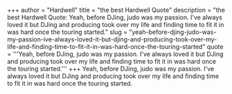 +++
author = "Hardwell"
title = "the best Hardwell Quote"
description = "the best Hardwell Quote: Yeah, before DJing, judo was my passion. I've always loved it but DJing and producing took over my life and finding time to fit it in was hard once the touring started."
slug = "yeah-before-djing-judo-was-my-passion-ive-always-loved-it-but-djing-and-producing-took-over-my-life-and-finding-time-to-fit-it-in-was-hard-once-the-touring-started"
quote = '''Yeah, before DJing, judo was my passion. I've always loved it but DJing and producing took over my life and finding time to fit it in was hard once the touring started.'''
+++
Yeah, before DJing, judo was my passion. I've always loved it but DJing and producing took over my life and finding time to fit it in was hard once the touring started.
